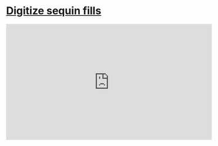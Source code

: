 # [Digitize sequin fills](/wilcom-docs/Summary/summary_-_special/Digitize_sequin_fills)

<iframe src="https://www.youtube.com/embed/R2vM59mkNYg" frameborder="0" 
      allow="accelerometer; autoplay; clipboard-write; encrypted-media; gyroscope; picture-in-picture" 
      allowfullscreen="" style="width: 560px; height: 315px;">
</iframe>

